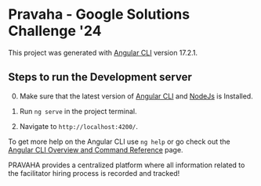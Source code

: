 # Pravaha - Google Solutions Challenge '24

This project was generated with [Angular CLI](https://github.com/angular/angular-cli) version 17.2.1.

## Steps to run the Development server
0. Make sure that the latest version of [Angular CLI](https://angular.io/cli) and [NodeJs](https://nodejs.org/en/download) is Installed.

1. Run `ng serve` in the project terminal.
2. Navigate to `http://localhost:4200/`. 

To get more help on the Angular CLI use `ng help` or go check out the [Angular CLI Overview and Command Reference](https://angular.io/cli) page.

PRAVAHA provides a centralized platform where all information related to the facilitator hiring process is recorded and tracked!

